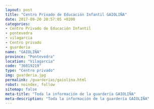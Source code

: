 ```yaml
---
layout: post
title: "Centro Privado de Educación Infantil GAIOLIÑA"
date: 2017-09-20 20:57:05 +0200
categories:
- Centro Privado de Educación Infantil
- pontevedra
- vilagarcia
- Centro privado
- guarderia
name: "GAIOLIÑA"
province: "Pontevedra"
location: "Vilagarcia"
code: "36019219"
type: "Centro privado"
img: guarderia.jpg
permalink: /guarderias/gaiolina.html
robot: noindex, follow
sitemap: false
meta-title: "Toda la información de la guardería GAIOLIÑA"
meta-description: "Toda la información de la guardería GAIOLIÑA"
---
```

